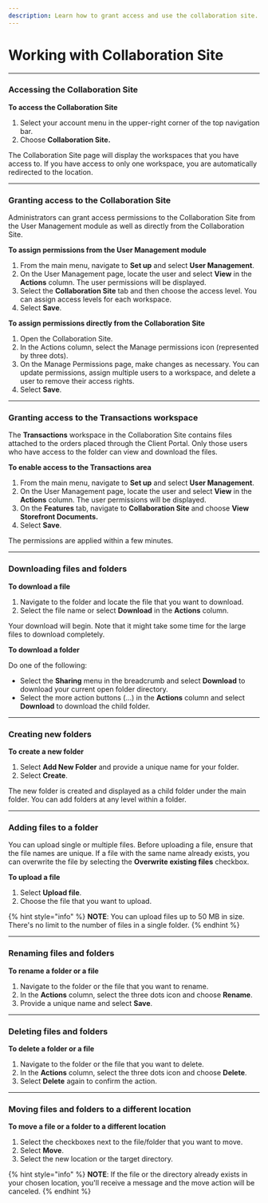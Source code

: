 ```yaml
---
description: Learn how to grant access and use the collaboration site.
---
```


# Working with Collaboration Site

***

### Accessing the Collaboration Site&#x20;

**To access the Collaboration Site**

1. Select your account menu in the upper-right corner of the top navigation bar.
2. Choose **Collaboration Site.**

The Collaboration Site page will display the workspaces that you have access to. If you have access to only one workspace, you are automatically redirected to the location.

***

### Granting access to the Collaboration Site&#x20;

Administrators can grant access permissions to the Collaboration Site from the User Management module as well as directly from the Collaboration Site.

**To assign permissions from the User Management module**

1. From the main menu, navigate to **Set up** and select **User Management**.&#x20;
2. On the User Management page, locate the user and select **View** in the **Actions** column. The user permissions will be displayed.&#x20;
3. Select the **Collaboration Site** tab and then choose the access level. You can assign access levels for each workspace.
4. Select **Save**.

**To assign permissions directly from the Collaboration Site**

1. Open the Collaboration Site.&#x20;
2. In the Actions column, select the Manage permissions icon (represented by three dots).
3. On the Manage Permissions page, make changes as necessary. You can update permissions, assign multiple users to a workspace, and delete a user to remove their access rights.
4. Select **Save**.

***

### Granting access to the **Transactions** workspace <a href="#storefront-documents" id="storefront-documents"></a>

The **Transactions** workspace in the Collaboration Site contains files attached to the orders placed through the Client Portal. Only those users who have access to the folder can view and download the files.

**To enable access to the Transactions area**

1. From the main menu, navigate to **Set up** and select **User Management**.&#x20;
2. On the User Management page, locate the user and select **View** in the **Actions** column. The user permissions will be displayed.&#x20;
3. On the **Features** tab, navigate to **Collaboration Site** and choose **View Storefront Documents.**
4. Select **Save**.

The permissions are applied within a few minutes.

***

### Downloading files and folders <a href="#downloading-files-and-folders" id="downloading-files-and-folders"></a>

**To download a file**

1. Navigate to the folder and locate the file that you want to download.
2. Select the file name or select **Download** in the **Actions** column.&#x20;

Your download will begin. Note that it might take some time for the large files to download completely.&#x20;

**To download a folder**

Do one of the following:

* Select the **Sharing** menu in the breadcrumb and select **Download** to download your current open folder directory.
* Select the more action buttons (…) in the **Actions** column and select **Download** to download the child folder.

***

### Creating new folders <a href="#creating-a-new-folder" id="creating-a-new-folder"></a>

**To create a new folder**

1. Select **Add New Folder** and provide a unique name for your folder.
2. Select **Create**.&#x20;

The new folder is created and displayed as a child folder under the main folder. You can add folders at any level within a folder.

***

### Adding files to a folder <a href="#uploading-files" id="uploading-files"></a>

You can upload single or multiple files. Before uploading a file, ensure that the file names are unique. If a file with the same name already exists, you can overwrite the file by selecting the **Overwrite existing files** checkbox.

**To upload a file**

1. Select **Upload file**.
2. Choose the file that you want to upload.

{% hint style="info" %}
**NOTE**: You can upload files up to 50 MB in size. There's no limit to the number of files in a single folder.
{% endhint %}

***

### Renaming files and folders <a href="#renaming-files-and-folders" id="renaming-files-and-folders"></a>

**To rename a folder or a file**

1. Navigate to the folder or the file that you want to rename.
2. In the **Actions** column, select the three dots icon and choose **Rename**.&#x20;
3. Provide a unique name and select **Save**.

***

### Deleting files and folders <a href="#deleting-files-and-folders" id="deleting-files-and-folders"></a>

**To delete a folder or a file**

1. Navigate to the folder or the file that you want to delete.
2. In the **Actions** column, select the three dots icon and choose **Delete**.&#x20;
3. Select **Delete** again to confirm the action.&#x20;

***

### Moving files and folders **to a different location** <a href="#moving-files-and-folders" id="moving-files-and-folders"></a>

**To move a file or a folder to a different location**

1. Select the checkboxes next to the file/folder that you want to move.&#x20;
2. Select **Move**.
3. Select the new location or the target directory.

{% hint style="info" %}
**NOTE**: If the file or the directory already exists in your chosen location, you'll receive a message and the move action will be canceled.
{% endhint %}
